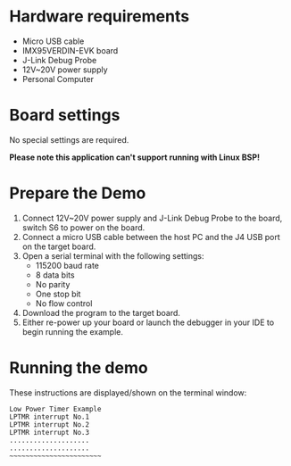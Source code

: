 Hardware requirements
=====================
- Micro USB cable
- IMX95VERDIN-EVK board
- J-Link Debug Probe
- 12V~20V power supply
- Personal Computer

Board settings
============
No special settings are required.

**Please note this application can't support running with Linux BSP!**

Prepare the Demo
===============
1.  Connect 12V~20V power supply and J-Link Debug Probe to the board, switch S6 to power on the board.
2.  Connect a micro USB cable between the host PC and the J4 USB port on the target board.
3.  Open a serial terminal with the following settings:
    - 115200 baud rate
    - 8 data bits
    - No parity
    - One stop bit
    - No flow control
4.  Download the program to the target board.
5.  Either re-power up your board or launch the debugger in your IDE to begin running the example.

Running the demo
================
These instructions are displayed/shown on the terminal window:
~~~~~~~~~~~~~~~~~~~~~~~~
Low Power Timer Example
LPTMR interrupt No.1
LPTMR interrupt No.2
LPTMR interrupt No.3
....................
....................
~~~~~~~~~~~~~~~~~~~~~~~

